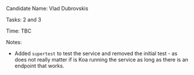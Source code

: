 Candidate Name: Vlad Dubrovskis

Tasks: 2 and 3

Time: TBC

Notes:
- Added `supertest` to test the service and removed the initial test - as does not really matter if is Koa running the service as long as there is an endpoint that works.
